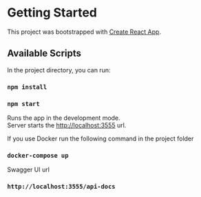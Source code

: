 # Getting Started

This project was bootstrapped with [Create React App](https://github.com/facebook/create-react-app).

## Available Scripts

In the project directory, you can run:

### `npm install`

### `npm start`

Runs the app in the development mode.\
Server starts the  [http://localhost:3555](http://localhost:3555) url.

If you use Docker run the following command in the project folder

### `docker-compose up`


Swagger UI url 
### `http://localhost:3555/api-docs`